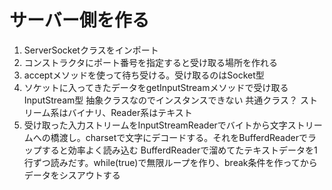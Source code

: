 # サーバー側を作る

1. ServerSocketクラスをインポート
2. コンストラクタにポート番号を指定すると受け取る場所を作れる
3. acceptメソッドを使って待ち受ける。受け取るのはSocket型
4. ソケットに入ってきたデータをgetInputStreamメソッドで受け取る InputStream型 抽象クラスなのでインスタンスできない 共通クラス？ ストリーム系はバイナリ、Reader系はテキスト
5. 受け取った入力ストリームをInputStreamReaderでバイトから文字ストリームへの橋渡し。charsetで文字にデコードする。それをBufferdReaderでラップすると効率よく読み込む
BufferdReaderで溜めてたテキストデータを1行ずつ読みだす。while(true)で無限ループを作り、break条件を作ってからデータをシスアウトする